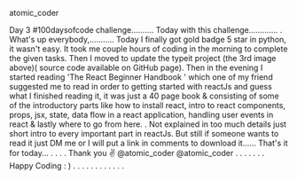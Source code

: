 atomic_coder

Day 3 #100daysofcode challenge..........
Today with this challenge.............
.
What's up everybody,........... Today I finally got gold badge 5 star in python, it wasn't easy. It took me couple hours of coding in the morning to complete the given tasks. Then I moved to update the typeit project (the 3rd image above)( source code available on GitHub page).
Then in the evening I started reading 'The React Beginner Handbook ' which one of my friend suggested me to read in order to getting started with reactJs and guess what I finished reading it, it was just a 40 page book & consisting of some of the introductory parts like how to install react, intro to react components, props, jsx, state, data flow in a react application, handling user events in react & lastly where to go from here.
.
Not explained in too much details just short intro to every important part in reactJs. But still if someone wants to read it just DM me or I will put a link in comments to download it......
That's it for today...
.
.
.
.
Thank you ✌️
@atomic_coder
@atomic_coder .
.
.
.
.
.
.
Happy Coding : )
.
.
.
.
.
.
.
.
.
.
.
.